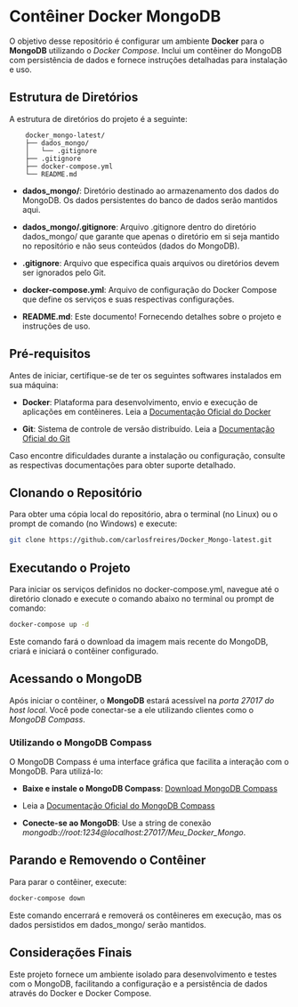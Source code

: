 # Contêiner Docker MongoDB

O objetivo desse repositório é configurar um ambiente **Docker** para o **MongoDB** utilizando o *Docker Compose*. Inclui um contêiner do MongoDB com persistência de dados e fornece instruções detalhadas para instalação e uso.

## Estrutura de Diretórios

A estrutura de diretórios do projeto é a seguinte:
```
    docker_mongo-latest/
    ├── dados_mongo/
    │   └── .gitignore
    ├── .gitignore
    ├── docker-compose.yml
    └── README.md
```
* **dados_mongo/**: Diretório destinado ao armazenamento dos dados do MongoDB. Os dados persistentes do banco de dados serão mantidos aqui.

* **dados_mongo/.gitignore**: Arquivo .gitignore dentro do diretório dados_mongo/ que garante que apenas o diretório em si seja mantido no repositório e não seus conteúdos (dados do MongoDB).

* **.gitignore**: Arquivo que especifica quais arquivos ou diretórios devem ser ignorados pelo Git.

* **docker-compose.yml**: Arquivo de configuração do Docker Compose que define os serviços e suas respectivas configurações.

* **README.md**: Este documento! Fornecendo detalhes sobre o projeto e instruções de uso.

## Pré-requisitos

Antes de iniciar, certifique-se de ter os seguintes softwares instalados em sua máquina:

* **Docker**: Plataforma para desenvolvimento, envio e execução de aplicações em contêineres. Leia a [Documentação Oficial do Docker](https://docs.docker.com/manuals/)

* **Git**: Sistema de controle de versão distribuído. Leia a [Documentação Oficial do Git](https://git-scm.com/docs/git/pt_BR)

Caso encontre dificuldades durante a instalação ou configuração, consulte as respectivas documentações para obter suporte detalhado.

## Clonando o Repositório

Para obter uma cópia local do repositório, abra o terminal (no Linux) ou o prompt de comando (no Windows) e execute:
```bash
git clone https://github.com/carlosfreires/Docker_Mongo-latest.git
```

## Executando o Projeto

Para iniciar os serviços definidos no docker-compose.yml, navegue até o diretório clonado e execute o comando abaixo no terminal ou prompt de comando:
```bash
docker-compose up -d
```
Este comando fará o download da imagem mais recente do MongoDB, criará e iniciará o contêiner configurado.

## Acessando o MongoDB
Após iniciar o contêiner, o **MongoDB** estará acessível na *porta 27017 do host local*. Você pode conectar-se a ele utilizando clientes como o *MongoDB Compass*.

### Utilizando o MongoDB Compass
O MongoDB Compass é uma interface gráfica que facilita a interação com o MongoDB. Para utilizá-lo:

* **Baixe e instale o MongoDB Compass**: [Download MongoDB Compass](https://www.mongodb.com/try/download/compass)
* Leia a [Documentação Oficial do MongoDB Compass](https://www.mongodb.com/pt-br/docs/compass/current/)

* **Conecte-se ao MongoDB**: Use a string de conexão *mongodb://root:1234@localhost:27017/Meu_Docker_Mongo*.

## Parando e Removendo o Contêiner
Para parar o contêiner, execute:

```bash
docker-compose down
```
Este comando encerrará e removerá os contêineres em execução, mas os dados persistidos em dados_mongo/ serão mantidos.

## Considerações Finais
Este projeto fornece um ambiente isolado para desenvolvimento e testes com o MongoDB, facilitando a configuração e a persistência de dados através do Docker e Docker Compose.